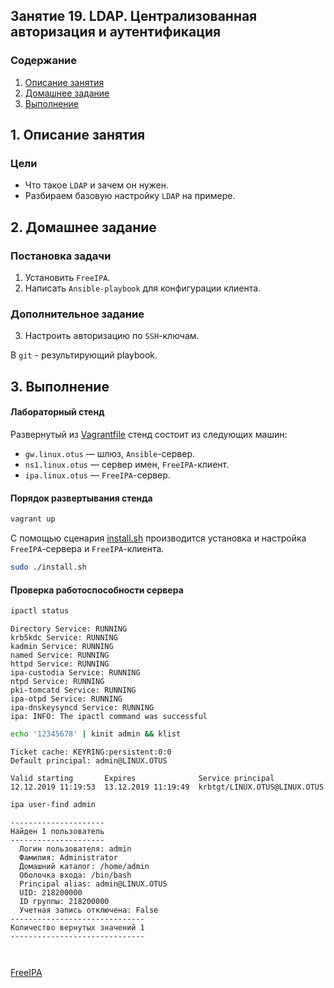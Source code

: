 ## Занятие 19. LDAP. Централизованная авторизация и аутентификация
### Содержание
1. [Описание занятия](#description)  
2. [Домашнее задание](#homework)  
3. [Выполнение](#exec)  

## 1. Описание занятия <a name="description"></a>
### Цели
- Что такое `LDAP` и зачем он нужен.  
- Разбираем базовую настройку `LDAP` на примере.  

## 2. Домашнее задание  <a name="homework"></a>
### Постановка задачи
1) Установить `FreeIPA`.  
2) Написать `Ansible-playbook` для конфигурации клиента.  

### Дополнительное задание
3) Настроить авторизацию по `SSH`-ключам.  

В `git` - результирующий playbook.  


## 3. Выполнение <a name="exec"></a>  
#### Лабораторный стенд

Развернутый из [Vagrantfile]() стенд состоит из следующих машин:  
- `gw.linux.otus` — шлюз, `Ansible`-сервер.  
- `ns1.linux.otus` — сервер имен, `FreeIPA`-клиент.  
- `ipa.linux.otus` — `FreeIPA`-сервер.  

#### Порядок развертывания стенда
```bash
vagrant up
```
С помощью сценария [install.sh](https://github.com/che-a/OTUS_LinuxAdministrator/blob/master/tasks/19/install.sh) производится установка и настройка `FreeIPA`-сервера и `FreeIPA`-клиента.
```bash
sudo ./install.sh
```
#### Проверка работоспособности сервера
```bash
ipactl status
```
```console
Directory Service: RUNNING
krb5kdc Service: RUNNING
kadmin Service: RUNNING
named Service: RUNNING
httpd Service: RUNNING
ipa-custodia Service: RUNNING
ntpd Service: RUNNING
pki-tomcatd Service: RUNNING
ipa-otpd Service: RUNNING
ipa-dnskeysyncd Service: RUNNING
ipa: INFO: The ipactl command was successful
```

```bash
echo '12345678' | kinit admin && klist
```
```console
Ticket cache: KEYRING:persistent:0:0
Default principal: admin@LINUX.OTUS

Valid starting       Expires              Service principal
12.12.2019 11:19:53  13.12.2019 11:19:49  krbtgt/LINUX.OTUS@LINUX.OTUS
```

```bash
ipa user-find admin
```
```console
---------------------
Найден 1 пользователь
---------------------
  Логин пользователя: admin
  Фамилия: Administrator
  Домашний каталог: /home/admin
  Оболочка входа: /bin/bash
  Principal alias: admin@LINUX.OTUS
  UID: 218200000
  ID группы: 218200000
  Учетная запись отключена: False
------------------------------
Количество вернутых значений 1
------------------------------
```

```bash
```
```console

```


[FreeIPA](https://www.freeipa.org/page/Main_Page)

